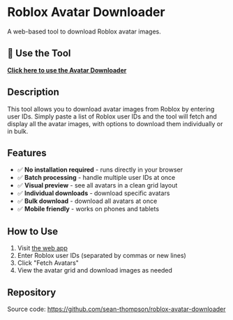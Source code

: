# Roblox Avatar Downloader

A web-based tool to download Roblox avatar images.

## 🚀 Use the Tool

**[Click here to use the Avatar Downloader](https://sean-thompson.github.io/roblox-avatar-downloader/)**

## Description

This tool allows you to download avatar images from Roblox by entering user IDs. Simply paste a list of Roblox user IDs and the tool will fetch and display all the avatar images, with options to download them individually or in bulk.

## Features

- ✅ **No installation required** - runs directly in your browser
- ✅ **Batch processing** - handle multiple user IDs at once
- ✅ **Visual preview** - see all avatars in a clean grid layout
- ✅ **Individual downloads** - download specific avatars
- ✅ **Bulk download** - download all avatars at once
- ✅ **Mobile friendly** - works on phones and tablets

## How to Use

1. Visit [the web app](https://sean-thompson.github.io/roblox-avatar-downloader/)
2. Enter Roblox user IDs (separated by commas or new lines)
3. Click "Fetch Avatars" 
4. View the avatar grid and download images as needed

## Repository

Source code: https://github.com/sean-thompson/roblox-avatar-downloader